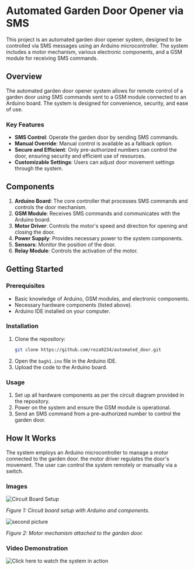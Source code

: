 # Automated Garden Door Opener via SMS

This project is an automated garden door opener system, designed to be controlled via SMS messages using an Arduino microcontroller. The system includes a motor mechanism, various electronic components, and a GSM module for receiving SMS commands.

## Overview

The automated garden door opener system allows for remote control of a garden door using SMS commands sent to a GSM module connected to an Arduino board. The system is designed for convenience, security, and ease of use.

### Key Features
- **SMS Control**: Operate the garden door by sending SMS commands.
- **Manual Override**: Manual control is available as a fallback option.
- **Secure and Efficient**: Only pre-authorized numbers can control the door, ensuring security and efficient use of resources.
- **Customizable Settings**: Users can adjust door movement settings through the system.

## Components

1. **Arduino Board**: The core controller that processes SMS commands and controls the door mechanism.
2. **GSM Module**: Receives SMS commands and communicates with the Arduino board.
3. **Motor Driver**: Controls the motor's speed and direction for opening and closing the door.
4. **Power Supply**: Provides necessary power to the system components.
5. **Sensors**: Monitor the position of the door.
6. **Relay Module**: Controls the activation of the motor.

## Getting Started

### Prerequisites

- Basic knowledge of Arduino, GSM modules, and electronic components.
- Necessary hardware components (listed above).
- Arduino IDE installed on your computer.

### Installation

1. Clone the repository:
   ```bash
   git clone https://github.com/reza9234/automated_door.git

2. Open the `bagh1.ino` file in the Arduino IDE.
3. Upload the code to the Arduino board.

### Usage

1. Set up all hardware components as per the circuit diagram provided in the repository.
2. Power on the system and ensure the GSM module is operational.
3. Send an SMS command from a pre-authorized number to control the garden door.

## How It Works

The system employs an Arduino microcontroller to manage a motor connected to the garden door. the motor driver regulates the door's movement. The user can control the system remotely or manually via a switch.

### Images

![Circuit Board Setup](https://github.com/user-attachments/assets/1eb3dd25-ac56-4380-9751-ca0a81b5957b)


_Figure 1: Circuit board setup with Arduino and components._

![second picture](https://github.com/user-attachments/assets/82d07b9c-9567-483f-ab8d-eba2884ed426)

_Figure 2: Motor mechanism attached to the garden door._

### Video Demonstration

![Click here to watch the system in action](https://github.com/user-attachments/assets/83da426b-6abb-48d4-a7c0-3b6a16a53ca7)


